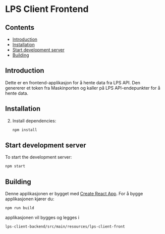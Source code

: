 # LPS Client Frontend

## Contents

- [Introduction](#introduction)
- [Installation](#installation)
- [Start development server](#start-development-server)
- [Building](#building)

## Introduction

Dette er en frontend-applikasjon for å hente data fra LPS API. Den genererer et token fra Maskinporten og kaller på LPS API-endepunkter for å hente data.

## Installation

2. Install dependencies:
    ```bash
    npm install
    ```

## Start development server

To start the development server:
```bash
npm start
```

## Building

Denne applikasjonen er bygget med [Create React App](https://create-react-app.dev/). For å bygge applikasjonen kjører du:
```bash
npm run build
```
applikasjonen vil bygges og legges i 

```code
lps-client-backend/src/main/resources/lps-client-front
```
